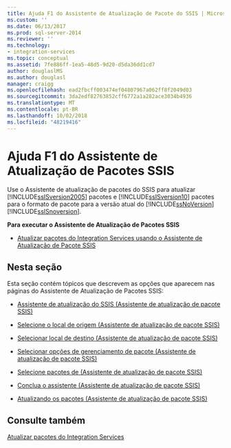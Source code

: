 ```yaml
---
title: Ajuda F1 do Assistente de Atualização de Pacote do SSIS | Microsoft Docs
ms.custom: ''
ms.date: 06/13/2017
ms.prod: sql-server-2014
ms.reviewer: ''
ms.technology:
- integration-services
ms.topic: conceptual
ms.assetid: 7fe886ff-1ea5-48d5-9d20-d5da36dd1cd7
author: douglaslMS
ms.author: douglasl
manager: craigg
ms.openlocfilehash: ead2fbcff003474ef04807967a062ff8f2049d03
ms.sourcegitcommit: 3da2edf82763852cff6772a1a282ace3034b4936
ms.translationtype: MT
ms.contentlocale: pt-BR
ms.lasthandoff: 10/02/2018
ms.locfileid: "48219416"
---
```

# <a name="ssis-package-upgrade-wizard-f1-help"></a>Ajuda F1 do Assistente de Atualização de Pacotes SSIS
  Use o Assistente de atualização de pacotes do SSIS para atualizar [!INCLUDE[ssISversion2005](../includes/ssisversion2005-md.md)] pacotes e [!INCLUDE[ssISversion10](../includes/ssisversion10-md.md)] pacotes para o formato de pacote para a versão atual do [!INCLUDE[ssNoVersion](../includes/ssnoversion-md.md)] [!INCLUDE[ssISnoversion](../includes/ssisnoversion-md.md)].  
  
 **Para executar o Assistente de Atualização de Pacotes SSIS**  
  
-   [Atualizar pacotes do Integration Services usando o Assistente de Atualização de Pacote SSIS](install-windows/upgrade-integration-services-packages-using-the-ssis-package-upgrade-wizard.md)  
  
## <a name="in-this-section"></a>Nesta seção  
 Esta seção contém tópicos que descrevem as opções que aparecem nas páginas do Assistente de Atualização de Pacotes SSIS:  
  
-   [Assistente de atualização do SSIS &#40;Assistente de atualização de pacote SSIS&#41;](../../2014/integration-services/ssis-upgrade-wizard-ssis-package-upgrade-wizard.md)  
  
-   [Selecione o local de origem &#40;Assistente de atualização de pacote SSIS&#41;](../../2014/integration-services/select-source-location-ssis-package-upgrade-wizard.md)  
  
-   [Selecionar local de destino &#40;Assistente de atualização de pacote SSIS&#41;](../../2014/integration-services/select-destination-location-ssis-package-upgrade-wizard.md)  
  
-   [Selecionar opções de gerenciamento de pacote &#40;Assistente de atualização de pacote SSIS&#41;](../../2014/integration-services/select-package-management-options-ssis-package-upgrade-wizard.md)  
  
-   [Selecione pacotes de &#40;Assistente de atualização de pacote SSIS&#41;](../../2014/integration-services/select-packages-ssis-package-upgrade-wizard.md)  
  
-   [Conclua o assistente &#40;Assistente de atualização de pacote SSIS&#41;](../../2014/integration-services/complete-the-wizard-ssis-package-upgrade-wizard.md)  
  
-   [Atualizando os pacotes &#40;Assistente de atualização de pacote SSIS&#41;](../../2014/integration-services/upgrading-the-packages-ssis-package-upgrade-wizard.md)  
  
## <a name="see-also"></a>Consulte também  
 [Atualizar pacotes do Integration Services](install-windows/upgrade-integration-services-packages.md)  
  
  
